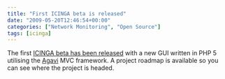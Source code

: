 ```yaml
---
title: "First ICINGA beta is released"
date: "2009-05-20T12:46:54+00:00"
categories: ["Network Monitoring", "Open Source"]
tags: [icinga]
---
```


The first <a href="http://www.icinga.org/2009/05/20/icinga-v080-is-out/">ICINGA beta has been released</a> with a new GUI written in PHP 5 utilising the <a href="http://www.agavi.org/">Agavi</a> MVC framework. A project roadmap is available so you can see where the project is headed.
